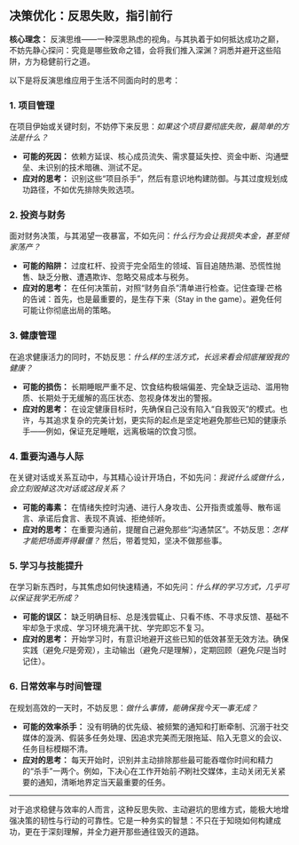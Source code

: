 
## 决策优化：反思失败，指引前行

**核心理念：** 反演思维——一种深思熟虑的视角。与其执着于如何抵达成功之巅，不妨先静心探问：究竟是哪些致命之错，会将我们推入深渊？洞悉并避开这些陷阱，方为稳健前行之道。

以下是将反演思维应用于生活不同面向时的思考：

### 1. 项目管理

在项目伊始或关键时刻，不妨停下来反思：*如果这个项目要彻底失败，最简单的方法是什么？*

*   **可能的死因：** 依赖方延误、核心成员流失、需求蔓延失控、资金中断、沟通壁垒、未识别的技术暗礁、测试不足。
*   **应对的思考：** 识别这些“项目杀手”，然后有意识地构建防御。与其过度规划成功路径，不如优先排除失败选项。

### 2. 投资与财务

面对财务决策，与其渴望一夜暴富，不如先问：*什么行为会让我损失本金，甚至倾家荡产？*

*   **可能的陷阱：** 过度杠杆、投资于完全陌生的领域、盲目追随热潮、恐慌性抛售、缺乏分散、遭遇欺诈、忽略交易成本与税务。
*   **应对的思考：** 在任何决策前，对照“财务自杀”清单进行检查。记住查理·芒格的告诫：首先，也是最重要的，是生存下来（Stay in the game）。避免任何可能让你彻底出局的策略。

### 3. 健康管理

在追求健康活力的同时，不妨反思：*什么样的生活方式，长远来看会彻底摧毁我的健康？*

*   **可能的损伤：** 长期睡眠严重不足、饮食结构极端偏差、完全缺乏运动、滥用物质、长期处于无缓解的高压状态、忽视身体发出的警报。
*   **应对的思考：** 在设定健康目标时，先确保自己没有陷入“自我毁灭”的模式。也许，与其追求复杂的完美计划，更实际的起点是坚定地避免那些已知的健康杀手——例如，保证充足睡眠，远离极端的饮食习惯。

### 4. 重要沟通与人际

在关键对话或关系互动中，与其精心设计开场白，不如先问：*我说什么或做什么，会立刻毁掉这次对话或这段关系？*

*   **可能的毒素：** 在情绪失控时沟通、进行人身攻击、公开指责或羞辱、散布谣言、承诺后食言、表现不真诚、拒绝倾听。
*   **应对的思考：** 在重要沟通前，提醒自己避免那些“沟通禁区”。不妨反思：*怎样才能把场面弄得最僵？* 然后，带着觉知，坚决不做那些事。

### 5. 学习与技能提升

在学习新东西时，与其焦虑如何快速精通，不如先问：*什么样的学习方式，几乎可以保证我学无所成？*

*   **可能的误区：** 缺乏明确目标、总是浅尝辄止、只看不练、不寻求反馈、基础不牢却急于求成、学习环境充满干扰、学完即忘不复习。
*   **应对的思考：** 开始学习时，有意识地避开这些已知的低效甚至无效方法。确保实践（避免*只*是旁观），主动输出（避免*只*是理解），定期回顾（避免*只*是当时记住）。

### 6. 日常效率与时间管理

在规划高效的一天时，不妨反思：*做什么事情，能确保我今天一事无成？*

*   **可能的效率杀手：** 没有明确的优先级、被频繁的通知和打断牵制、沉溺于社交媒体的漩涡、假装多任务处理、因追求完美而无限拖延、陷入无意义的会议、任务目标模糊不清。
*   **应对的思考：** 每天开始时，识别并主动排除那些最可能吞噬你时间和精力的“杀手”一两个。例如，下决心在工作开始前*不*刷社交媒体，主动关闭无关紧要的通知，清晰地界定当天最重要的任务。

---

对于追求稳健与效率的人而言，这种反思失败、主动避坑的思维方式，能极大地增强决策的韧性与行动的可靠性。它是一种务实的智慧：不只在于知晓如何构建成功，更在于深刻理解，并全力避开那些通往毁灭的道路。